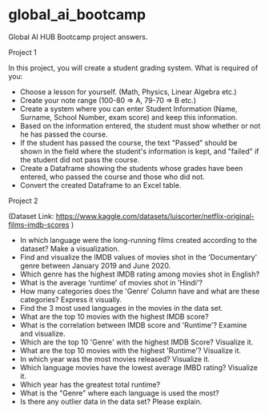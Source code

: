 # global_ai_bootcamp
Global AI HUB Bootcamp project answers.


Project 1

In this project, you will create a student grading system. What is required of you:

+ Choose a lesson for yourself. (Math, Physics, Linear Algebra etc.)
+ Create your note range (100-80 ⇒ A, 79-70 ⇒ B etc.)
+ Create a system where you can enter Student Information (Name, Surname, School Number, exam score) and keep this information.
+ Based on the information entered, the student must show whether or not he has passed the course.
+ If the student has passed the course, the text "Passed" should be shown in the field where the student's information is kept, and "failed" if the student did not pass the course.
+ Create a Dataframe showing the students whose grades have been entered, who passed the course and those who did not.
+ Convert the created Dataframe to an Excel table.


Project 2

(Dataset Link: https://www.kaggle.com/datasets/luiscorter/netflix-original-films-imdb-scores )

+ In which language were the long-running films created according to the dataset? Make a visualization.
+ Find and visualize the IMDB values ​​of movies shot in the 'Documentary' genre between January 2019 and June 2020.
+ Which genre has the highest IMDB rating among movies shot in English?
+ What is the average 'runtime' of movies shot in 'Hindi'?
+ How many categories does the 'Genre' Column have and what are these categories? Express it visually.
+ Find the 3 most used languages ​​in the movies in the data set.
+ What are the top 10 movies with the highest IMDB score?
+ What is the correlation between IMDB score and 'Runtime'? Examine and visualize.
+ Which are the top 10 'Genre' with the highest IMDB Score? Visualize it.
+ What are the top 10 movies with the highest 'Runtime'? Visualize it.
+ In which year was the most movies released? Visualize it.
+ Which language movies have the lowest average IMBD rating? Visualize it.
+ Which year has the greatest total runtime?
+ What is the "Genre" where each language is used the most?
+ Is there any outlier data in the data set? Please explain.
